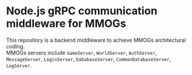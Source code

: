 # Node.js gRPC communication middleware for MMOGs
This repository is a backend middleware to achieve MMOGs architectural coding.  
MMOGs servers include `GameServer`, `WorldServer`, `AuthServer`, `MessageServer`, `LoginServer`, `DababaseServer`, `CommonDatabaseServer`, `LogServer`.

